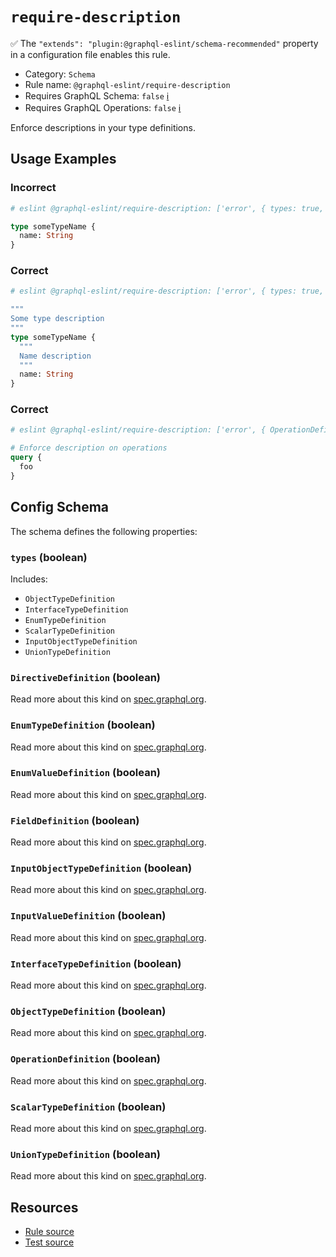 # `require-description`

✅ The `"extends": "plugin:@graphql-eslint/schema-recommended"` property in a configuration file enables this rule.

- Category: `Schema`
- Rule name: `@graphql-eslint/require-description`
- Requires GraphQL Schema: `false` [ℹ️](../../README.md#extended-linting-rules-with-graphql-schema)
- Requires GraphQL Operations: `false` [ℹ️](../../README.md#extended-linting-rules-with-siblings-operations)

Enforce descriptions in your type definitions.

## Usage Examples

### Incorrect

```graphql
# eslint @graphql-eslint/require-description: ['error', { types: true, FieldDefinition: true }]

type someTypeName {
  name: String
}
```

### Correct

```graphql
# eslint @graphql-eslint/require-description: ['error', { types: true, FieldDefinition: true }]

"""
Some type description
"""
type someTypeName {
  """
  Name description
  """
  name: String
}
```

### Correct

```graphql
# eslint @graphql-eslint/require-description: ['error', { OperationDefinition: true }]

# Enforce description on operations
query {
  foo
}
```

## Config Schema

The schema defines the following properties:

### `types` (boolean)

Includes:

- `ObjectTypeDefinition`
- `InterfaceTypeDefinition`
- `EnumTypeDefinition`
- `ScalarTypeDefinition`
- `InputObjectTypeDefinition`
- `UnionTypeDefinition`

### `DirectiveDefinition` (boolean)

Read more about this kind on [spec.graphql.org](https://spec.graphql.org/October2021/#DirectiveDefinition).

### `EnumTypeDefinition` (boolean)

Read more about this kind on [spec.graphql.org](https://spec.graphql.org/October2021/#EnumTypeDefinition).

### `EnumValueDefinition` (boolean)

Read more about this kind on [spec.graphql.org](https://spec.graphql.org/October2021/#EnumValueDefinition).

### `FieldDefinition` (boolean)

Read more about this kind on [spec.graphql.org](https://spec.graphql.org/October2021/#FieldDefinition).

### `InputObjectTypeDefinition` (boolean)

Read more about this kind on [spec.graphql.org](https://spec.graphql.org/October2021/#InputObjectTypeDefinition).

### `InputValueDefinition` (boolean)

Read more about this kind on [spec.graphql.org](https://spec.graphql.org/October2021/#InputValueDefinition).

### `InterfaceTypeDefinition` (boolean)

Read more about this kind on [spec.graphql.org](https://spec.graphql.org/October2021/#InterfaceTypeDefinition).

### `ObjectTypeDefinition` (boolean)

Read more about this kind on [spec.graphql.org](https://spec.graphql.org/October2021/#ObjectTypeDefinition).

### `OperationDefinition` (boolean)

Read more about this kind on [spec.graphql.org](https://spec.graphql.org/October2021/#OperationDefinition).

### `ScalarTypeDefinition` (boolean)

Read more about this kind on [spec.graphql.org](https://spec.graphql.org/October2021/#ScalarTypeDefinition).

### `UnionTypeDefinition` (boolean)

Read more about this kind on [spec.graphql.org](https://spec.graphql.org/October2021/#UnionTypeDefinition).

## Resources

- [Rule source](../../packages/plugin/src/rules/require-description.ts)
- [Test source](../../packages/plugin/tests/require-description.spec.ts)

